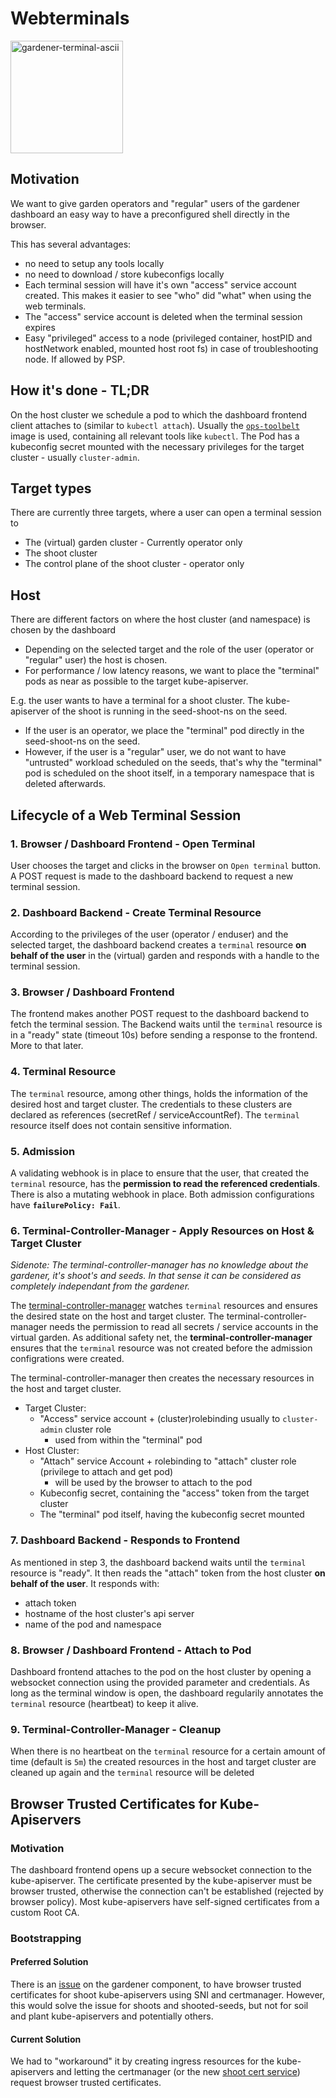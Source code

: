 # Webterminals

<img width="180" alt="gardener-terminal-ascii" src="https://user-images.githubusercontent.com/5526658/66032047-ecfacc80-e504-11e9-9864-57d4f0bbaf5d.png">



## Motivation
We want to give garden operators and "regular" users of the gardener dashboard an easy way to have a preconfigured shell directly in the browser.

This has several advantages:
- no need to setup any tools locally
- no need to download / store kubeconfigs locally
- Each terminal session will have it's own "access" service account created. This makes it easier to see "who" did "what" when using the web terminals.
- The "access" service account is deleted when the terminal session expires
- Easy "privileged" access to a node (privileged container, hostPID and hostNetwork enabled, mounted host root fs) in case of troubleshooting node. If allowed by PSP.

## How it's done - TL;DR
On the host cluster we schedule a pod to which the dashboard frontend client attaches to (similar to `kubectl attach`). Usually the [`ops-toolbelt`](https://github.com/gardener/ops-toolbelt/) image is used, containing all relevant tools like `kubectl`. The Pod has a kubeconfig secret mounted with the necessary privileges for the target cluster - usually `cluster-admin`.

## Target types
There are currently three targets, where a user can open a terminal session to
- The (virtual) garden cluster - Currently operator only
- The shoot cluster
- The control plane of the shoot cluster - operator only

## Host
There are different factors on where the host cluster (and namespace) is chosen by the dashboard
- Depending on the selected target and the role of the user (operator or "regular" user) the host is chosen.
- For performance / low latency reasons, we want to place the "terminal" pods as near as possible to the target kube-apiserver.

E.g. the user wants to have a terminal for a shoot cluster. The kube-apiserver of the shoot is running in the seed-shoot-ns on the seed.
- If the user is an operator, we place the "terminal" pod directly in the seed-shoot-ns on the seed.
- However, if the user is a "regular" user, we do not want to have "untrusted" workload scheduled on the seeds, that's why the "terminal" pod is scheduled on the shoot itself, in a temporary namespace that is deleted afterwards.

## Lifecycle of a Web Terminal Session

### 1. Browser / Dashboard Frontend - Open Terminal
User chooses the target and clicks in the browser on `Open terminal` button. A POST request is made to the dashboard backend to request a new terminal session.

### 2. Dashboard Backend - Create Terminal Resource
According to the privileges of the user (operator / enduser) and the selected target, the dashboard backend creates a `terminal` resource **on behalf of the user** in the (virtual) garden and responds with a handle to the terminal session.

### 3. Browser / Dashboard Frontend
The frontend makes another POST request to the dashboard backend to fetch the terminal session. The Backend waits until the `terminal` resource is in a "ready" state (timeout 10s) before sending a response to the frontend. More to that later.

### 4. Terminal Resource
The `terminal` resource, among other things, holds the information of the desired host and target cluster. The credentials to these clusters are declared as references (secretRef / serviceAccountRef). The `terminal` resource itself does not contain sensitive information.

### 5. Admission
A validating webhook is in place to ensure that the user, that created the `terminal` resource, has the **permission to read the referenced credentials**. There is also a mutating webhook in place. Both admission configurations have **`failurePolicy: Fail`**.

### 6. Terminal-Controller-Manager - Apply Resources on Host & Target Cluster
*Sidenote: The terminal-controller-manager has no knowledge about the gardener, it's shoot's and seeds. In that sense it can be considered as completely independant from the gardener.*

The [terminal-controller-manager](https://github.com/gardener/terminal-controller-manager) watches `terminal` resources and ensures the desired state on the host and target cluster. The terminal-controller-manager needs the permission to read all secrets / service accounts in the virtual garden.
As additional safety net, the **terminal-controller-manager** ensures that the `terminal` resource was not created before the admission configrations were created.

The terminal-controller-manager then creates the necessary resources in the host and target cluster.
- Target Cluster:
  - "Access" service account + (cluster)rolebinding usually to `cluster-admin` cluster role
    - used from within the "terminal" pod
- Host Cluster:
  - "Attach" service Account + rolebinding to "attach" cluster role (privilege to attach and get pod)
    - will be used by the browser to attach to the pod
  - Kubeconfig secret, containing the "access" token from the target cluster
  - The "terminal" pod itself, having the kubeconfig secret mounted


### 7. Dashboard Backend - Responds to Frontend
As mentioned in step 3, the dashboard backend waits until the `terminal` resource is "ready". It then reads the "attach" token from the host cluster **on behalf of the user**.
It responds with:
  - attach token
  - hostname of the host cluster's api server
  - name of the pod and namespace

### 8. Browser / Dashboard Frontend - Attach to Pod
Dashboard frontend attaches to the pod on the host cluster by opening a websocket connection using the provided parameter and credentials.
As long as the terminal window is open, the dashboard regularily annotates the `terminal` resource (heartbeat) to keep it alive.

### 9. Terminal-Controller-Manager - Cleanup
When there is no heartbeat on the `terminal` resource for a certain amount of time (default is `5m`) the created resources in the host and target cluster are cleaned up again and the `terminal` resource will be deleted

## Browser Trusted Certificates for Kube-Apiservers

### Motivation
The dashboard frontend opens up a secure websocket connection to the kube-apiserver. The certificate presented by the kube-apiserver must be browser trusted, otherwise the connection can't be established (rejected by browser policy).
Most kube-apiservers have self-signed certificates from a custom Root CA.

### Bootstrapping

#### Preferred Solution
There is an [issue](https://github.com/gardener/gardener/issues/1413) on the gardener component, to have browser trusted certificates for shoot kube-apiservers using SNI and certmanager.
However, this would solve the issue for shoots and shooted-seeds, but not for soil and plant kube-apiservers and potentially others.

#### Current Solution
We had to "workaround" it by creating ingress resources for the kube-apiservers and letting the certmanager (or the new [shoot cert service](https://github.com/gardener/gardener-extensions/tree/master/controllers/extension-shoot-cert-service)) request browser trusted certificates.
